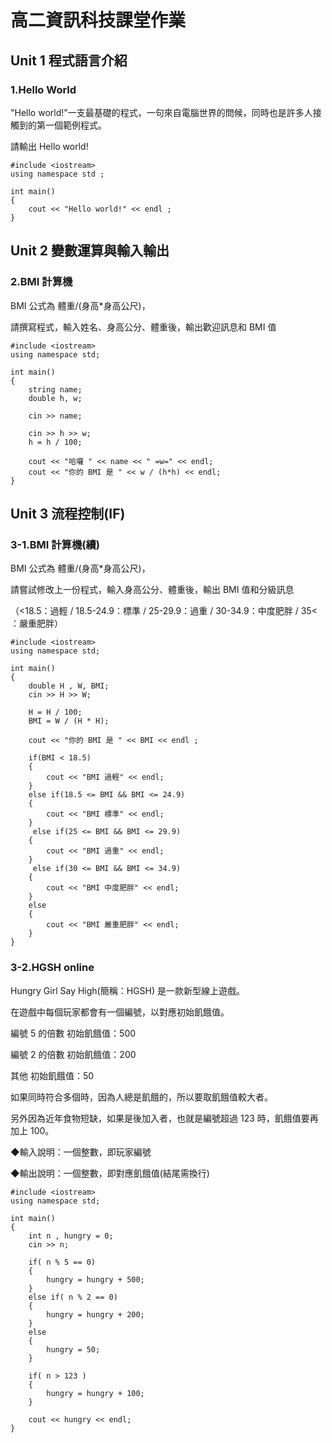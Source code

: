 # 高二資訊科技課堂作業

## Unit 1 程式語言介紹
### 1.Hello World
"Hello world!"一支最基礎的程式，一句來自電腦世界的問候，同時也是許多人接觸到的第一個範例程式。

請輸出 Hello world!

    #include <iostream>
    using namespace std ;

    int main()
    {
        cout << "Hello world!" << endl ;
    }

## Unit 2 變數運算與輸入輸出

### 2.BMI 計算機
BMI 公式為 體重/(身高*身高公尺)，

請撰寫程式，輸入姓名、身高公分、體重後，輸出歡迎訊息和 BMI 值
   
    #include <iostream>
    using namespace std;

    int main()
    {
        string name;
        double h, w;

        cin >> name;

        cin >> h >> w;
        h = h / 100;

        cout << "哈囉 " << name << " =w=" << endl;
        cout << "你的 BMI 是 " << w / (h*h) << endl;
    }
    
## Unit 3 流程控制(IF)
### 3-1.BMI 計算機(續)
BMI 公式為 體重/(身高*身高公尺)，

請嘗試修改上一份程式，輸入身高公分、體重後，輸出 BMI 值和分級訊息

（<18.5：過輕 / 18.5-24.9：標準 / 25-29.9：過重 / 30-34.9：中度肥胖 / 35< ：嚴重肥胖）

    #include <iostream>
    using namespace std;

    int main()
    {
        double H , W, BMI;
        cin >> H >> W;

        H = H / 100;
        BMI = W / (H * H);

        cout << "你的 BMI 是 " << BMI << endl ;

        if(BMI < 18.5)
        {
            cout << "BMI 過輕" << endl;
        }
        else if(18.5 <= BMI && BMI <= 24.9)
        {
            cout << "BMI 標準" << endl;
        }
         else if(25 <= BMI && BMI <= 29.9)
        {
            cout << "BMI 過重" << endl;
        }
         else if(30 <= BMI && BMI <= 34.9)
        {
            cout << "BMI 中度肥胖" << endl;
        }
        else
        {
            cout << "BMI 嚴重肥胖" << endl;
        }
    }
### 3-2.HGSH online
Hungry Girl Say High(簡稱：HGSH) 是一款新型線上遊戲。

在遊戲中每個玩家都會有一個編號，以對應初始飢餓值。

編號 5 的倍數	初始飢餓值：500

編號 2 的倍數	初始飢餓值：200

其他	初始飢餓值：50

如果同時符合多個時，因為人總是飢餓的，所以要取飢餓值較大者。

另外因為近年食物短缺，如果是後加入者，也就是編號超過 123 時，飢餓值要再加上 100。

◆輸入說明：一個整數，即玩家編號

◆輸出說明：一個整數，即對應飢餓值(結尾需換行)

    #include <iostream>
    using namespace std;

    int main()
    {
        int n , hungry = 0;
        cin >> n;

        if( n % 5 == 0)
        {
            hungry = hungry + 500;
        }
        else if( n % 2 == 0)
        {
            hungry = hungry + 200;
        }
        else
        {
            hungry = 50;
        }

        if( n > 123 )
        {
            hungry = hungry + 100;
        }

        cout << hungry << endl;
    }



